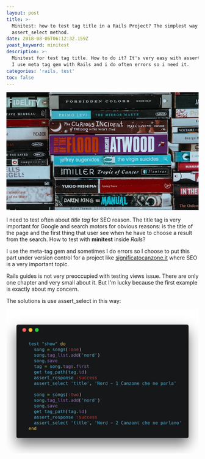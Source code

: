 ```yaml
---
layout: post
title: >-
  Minitest: how to test tag title in a Rails Project? The simplest way is using
  assert_select method.
date: 2018-08-06T06:12:32.159Z
yoast_keyword: minitest
description: >-
  Minitest for test tag title. How to do it? It's very easy with assert_select.
  I use meta tag gem with Rails and i do often errors so i need it.
categories: 'rails, test'
toc: false
---
```

![Minitest with Rails - list of title books](/images/uploads/annie-spratt-303944-unsplash.jpg)

I need to test often about _title tag_ for SEO reason. The title tag is very important for Google and search motors for obvious reasons: is the title of the page and the first thing that user see when he have to choose a result from the search. How to test with **minitest** inside _Rails_?

I use the meta-tag gem and sometimes I do errors so I choose to put this part under version control for a project like [significatocanzone.it](https://significatocanzone.it) where SEO is a very important topic.

Rails guides is not very preoccupied with testing views issue. There are only one chapter and very small about it. But I'm lucky because the first example is exactly about my concern.

The solutions is use assert_select in this way:

![Assert select rails minitest](/images/uploads/assert-select-rails.png)
